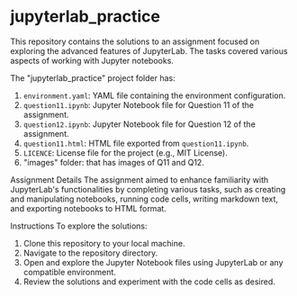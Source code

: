 # jupyterlab_practice

This repository contains the solutions to an assignment focused on exploring the advanced features of JupyterLab. The tasks covered various aspects of working with Jupyter notebooks.

The "jupyterlab_practice" project folder has:

1. `environment.yaml`: YAML file containing the environment configuration.
2. `question11.ipynb`: Jupyter Notebook file for Question 11 of the assignment.
3. `question12.ipynb`: Jupyter Notebook file for Question 12 of the assignment.
4. `question11.html`: HTML file exported from `question11.ipynb`.
5. `LICENCE`: License file for the project (e.g., MIT License).
6. "images" folder: that has images of Q11 and Q12.


Assignment Details
The assignment aimed to enhance familiarity with JupyterLab's functionalities by completing various tasks, such as creating and manipulating notebooks, running code cells, writing markdown text, and exporting notebooks to HTML format.

Instructions
To explore the solutions:

1. Clone this repository to your local machine.
2. Navigate to the repository directory.
3. Open and explore the Jupyter Notebook files using JupyterLab or any compatible environment.
4. Review the solutions and experiment with the code cells as desired.


